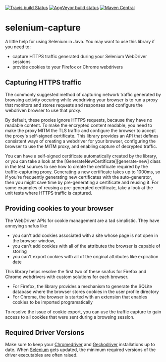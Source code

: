 [![Travis build Status](https://travis-ci.org/mike10004/selenium-capture.svg?branch=master)](https://travis-ci.org/mike10004/selenium-capture)
[![AppVeyor build status](https://ci.appveyor.com/api/projects/status/fuk4sjvhjl66or7f?svg=true)](https://ci.appveyor.com/project/mike10004/selenium-capture)
[![Maven Central](https://img.shields.io/maven-central/v/com.github.mike10004/selenium-capture.svg)](https://repo1.maven.org/maven2/com/github/mike10004/selenium-capture/)

selenium-capture
=============

A little help for using Selenium in Java. You may want to use this library
if you need to:

* capture HTTPS traffic generated during your Selenium WebDriver sessions
* provide cookies to your Firefox or Chrome webdrivers

Capturing HTTPS traffic
-----------------------

The commonly suggested method of capturing network traffic generated by 
browsing activity occuring while webdriving your browser is to run a 
proxy that monitors and stores requests and responses and configure the 
webdriven browser to use that proxy.

By default, these proxies ignore HTTPS requests, because they have no readable
content. To make the encrypted content readable, you need to make the proxy
MITM the TLS traffic and configure the browser to accept the proxy's 
self-signed certificate. This library provides an API that defines consistent
ways of creating a webdriver for your browser, configuring the browser to use
the MITM proxy, and enabling capture of decrypted traffic.

You can have a self-signed certificate automatically created by the library, 
or you can take a look at the [GenerateNewCertificate][generate-new] class 
in the test sources to see how to create the certificate required by the 
traffic-capturing proxy. Generating a new certificate takes up to 1000ms, so
if you're frequently generating new certificates with the auto-generator, 
then you might save time by pre-generating a certificate and reusing it. For 
some examples of reusing a pre-generated certificate, take a look at the 
unit tests where HTTPS traffic is captured.

Providing cookies to your browser
---------------------------------

The WebDriver APIs for cookie management are a tad simplistic. They have 
annoying snafus like 

* you can't add cookies associated with a site whose page is not open in the 
  browser window, 
* you can't add cookies with all of the attributes the browser is capable of
  storing
* you can't export cookies with all of the original attributes like expiration
  date

This library helps resolve the first two of these snafus for Firefox and 
Chrome webdrivers with custom solutions for each browser.

* For Firefox, the library provides a mechanism to generate the SQLite database
  where the browser stores cookies in the user profile directory 
* For Chrome, the browser is started with an extension that enables cookies
  to be imported programatically

To resolve the issue of cookie export, you can use the traffic capture to 
gain access to all cookies that were sent during a browsing session.

Required Driver Versions
------------------------

Make sure to keep your [Chromedriver][chromedriver-downloads] and 
[Geckodriver][geckodriver-releases] installations up to date. When 
[Selenium][selenium-releases] gets updated, the minimum required versions 
of the driver executables are often raised. 

[geckodriver-releases]: https://github.com/mozilla/geckodriver/releases
[chromedriver-downloads]: https://sites.google.com/a/chromium.org/chromedriver/downloads
[selenium-releases]: https://github.com/SeleniumHQ/selenium/releases
